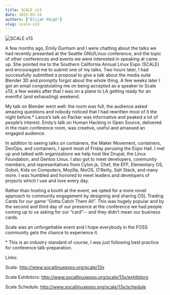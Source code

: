 ```yaml
---
title: SCALE x13
date: 2015-03-24
authors: ["Elijah Voigt"]
slug: scale-x13
---
```


![SCALE x13](/images/scale-x13.jpg#blog)

A few months ago, Emily Dunham and I were chatting about the talks we had
recently presented at the Seattle GNU/Linux conference, and the topic of other
conferences and events we were interested in speaking at came up. She pointed
me to the Southern California Annual Linux Expo (SCALE) and encouraged me to
submit one of my talks. Two hours later, I had successfully submitted a proposal
to give a talk about the media suite Blender 3D and promptly forgot about the
whole thing. A few weeks later I got an email congratulating me on being
accepted as a speaker to Scale x13; a few weeks after that I was on a plane to
LA getting ready for an eventful (and exhausting) weekend.

My talk on Blender went well: the room was full, the audience asked amazing
questions and nobody noticed that I had rewritten most of it the night before.*
Lance’s talk on Packer was informative and peaked a lot of people’s interest.
Emily’s talk on Human Hacking in Open Source, delivered in the main conference
room, was creative, useful and amassed an engaged audience.

In addition to seeing talks on containers, the Maker Movement, containers,
DevOps, and containers, I spent most of Friday perusing the Expo Hall. I met up
and talked with organizations we help host like Drupal, the Linux Foundation,
and Gentoo Linux. I also got to meet developers, community members, and
representatives from Cylon.js, Chef, the EFF, Elementary OS, Gobot, Kids on
Computers, Mozilla, NixOS, O’Reilly, Salt Stack, and many more. I was humbled
and honored to meet leaders and developers of projects which I use and love
every day.

Rather than hosting a booth at the event, we opted for a more novel approach to
community engagement by designing and sharing OSL Trading Cards for our game
“Gotta Catch Them All”. This was hugely popular and by the second and third day
of our presence at the conference we had people coming up to us asking for our
“card”-- and they didn’t mean our business cards.

Scale was an unforgettable event and I hope everybody in the FOSS community gets
the chance to experience it.

\* This is an industry standard of course, I was just following best practice
for conference talk-preparation.

Links:

Scale: http://www.socallinuxexpo.org/scale/13x

Scale Exhibitors: http://www.socallinuxexpo.org/scale/13x/exhibitors

Scale Schedule: http://www.socallinuxexpo.org/scale/13x/schedule
